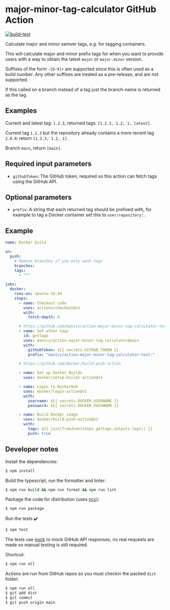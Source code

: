 # major-minor-tag-calculator GitHub Action

[![build-test](https://github.com/manics/action-major-minor-tag-calculator/workflows/build-test/badge.svg)](https://github.com/manics/action-major-minor-tag-calculator/actions)

Calculate major and minor semver tags, e.g. for tagging containers.

This will calculate major and minor prefix tags for when you want to provide users with a way to obtain the latest `major` or `major.minor` version.

Suffixes of the form `-[0-9]+` are supported since this is often used as a build number.
Any other suffixes are treated as a pre-release, and are not supported.

If this called on a branch instead of a tag just the branch-name is returned as the tag.

## Examples

Current and latest tag: `1.2.3`, returned tags: `[1.2.3, 1.2, 1, latest]`.

Current tag `1.2.3` but the repository already contains a more recent tag `2.0.0`: return `[1.2.3, 1.2, 1]`.

Branch `main`, return `[main]`.

## Required input parameters

- `githubToken`: The GitHub token, required so this action can fetch tags using the GitHub API.

## Optional parameters

- `prefix`: A string that each returned tag should be prefixed with, for example to tag a Docker container set this to `user/repository:`.

## Example

```yaml
name: Docker build

on:
  push:
    # Remove branches if you only want tags
    branches:
    tags:
      - "*"

jobs:
  docker:
    runs-on: ubuntu-18.04
    steps:
      - name: Checkout code
        uses: actions/checkout@v2
        with:
          fetch-depth: 0

      # https://github.com/manics/action-major-minor-tag-calculator-test
      - name: Get other tags
        id: gettags
        uses: manics/action-major-minor-tag-calculator@main
        with:
          githubToken: ${{ secrets.GITHUB_TOKEN }}
          prefix: "manics/action-major-minor-tag-calculator-test:"

      # https://github.com/docker/build-push-action

      - name: Set up Docker Buildx
        uses: docker/setup-buildx-action@v1

      - name: Login to DockerHub
        uses: docker/login-action@v1
        with:
          username: ${{ secrets.DOCKER_USERNAME }}
          password: ${{ secrets.DOCKER_PASSWORD }}

      - name: Build Docker image
        uses: docker/build-push-action@v2
        with:
          tags: ${{ join(fromJson(steps.gettags.outputs.tags)) }}
          push: true
```

## Developer notes

Install the dependencies:

```bash
$ npm install
```

Build the typescript, run the formatter and linter:

```bash
$ npm run build && npm run format && npm run lint
```

Package the code for distribution (uses [ncc](https://github.com/zeit/ncc)):

```bash
$ npm run package
```

Run the tests :heavy_check_mark:

```bash
$ npm test
```

The tests use [nock](https://github.com/nock/nock) to mock GitHub API responses, no real requests are made so manual testing is still required.

Shortcut:

```bash
$ npm run all
```

Actions are run from GitHub repos so you must checkin the packed `dist` folder:

```bash
$ npm run all
$ git add dist
$ git commit
$ git push origin main
```
